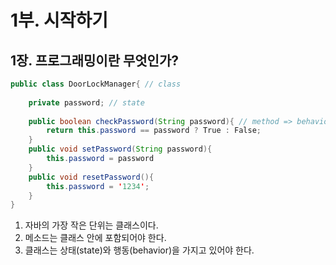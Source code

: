 # 1부. 시작하기

##    1장. 프로그래밍이란 무엇인가?

```java
public class DoorLockManager{ // class
    
    private password; // state
    
    public boolean checkPassword(String password){ // method => behavior
        return this.password == password ? True : False;
    }
    public void setPassword(String password){
        this.password = password
    }
    public void resetPassword(){
        this.password = '1234';
    }
}

```
1. 자바의 가장 작은 단위는 클래스이다.
2. 메소드는 클래스 안에 포함되어야 한다.
3. 클래스는 상태(state)와 행동(behavior)을 가지고 있어야 한다.
